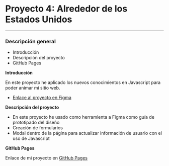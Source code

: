# Proyecto 4: Alrededor de los Estados Unidos

-----
### Descripción general

* Introducción
* Descripción del proyecto
* GitHub Pages

**Introducción**

En este proyecto he aplicado los nuevos conocimientos en Javascript para poder animar mi sitio web.
* [Enlace al proyecto en Figma](https://www.figma.com/file/LDMgqWesKpQkIwhOfEBuTS/WEB%2C-Sprint-5%3A-Around-The-U.S.-%7C-desktop-%2B-mobile?node-id=0%3A1)

**Descripción del proyecto**

- En este proyecto he usado como herramienta a Figma como guía de prototipado del diseño
- Creación de formularios
- Modal dentro de la página para actualizar información de usuario con el uso de Javascript

**GitHub Pages**

Enlace de mi proyecto en [GitHub Pages](https://angelestm.github.io/web_project_3_esp/)